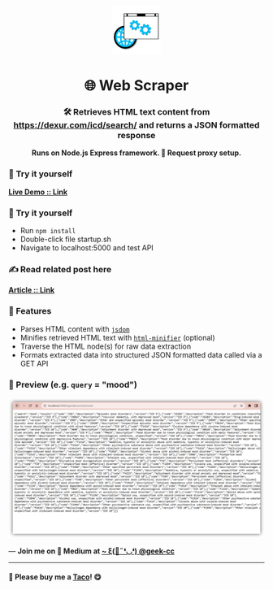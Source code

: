 <div align="center">
  <img src="https://github.com/incubated-geek-cc/WebScraper/raw/main/img/logo.png" width="96" alt="logo">

  # 🌐 Web Scraper

  ### 🛠️ Retrieves HTML text content from <a href="https://dexur.com/icd/search/" target="_blank">https://dexur.com/icd/search/</a> and returns a JSON formatted response

**Runs on Node.js Express framework. 🔌 Request proxy setup.**

<div align="left">

### 🌟 Try it yourself
[**Live Demo :: Link**](https://incubated-geek-cc.github.io/emoji2image)

### 🌟 Try it yourself
* Run `npm install`
* Double-click file startup.sh
* Navigate to localhost:5000 and test API

### ✍ Read related post here
[**Article :: Link**](https://geek-cc.medium.com/convert-font-emojis-to-image-files-with-custom-dimensions-using-vanilla-javascript-d276703567b6)

### 📌 Features

</div>
<div align="left">
	<ul>
		<li>Parses HTML content with <a href="https://www.npmjs.com/package/jsdom" target="_blank"><code>jsdom</code></a></li>
		<li>Minifies retrieved HTML text with <a href="https://www.npmjs.com/package/html-minifier" target="_blank"><code>html-minifier</code></a> (optional)</li>
		<li>Traverse the HTML node(s) for raw data extraction</li>
		<li>Formats extracted data into structured JSON formatted data called via a GET API</li>
	</ul>
</div>
</div>

### 👀 Preview (e.g. `query` = "mood")
<img src='https://github.com/incubated-geek-cc/WebScraper/raw/main/img/preview.png' width="800px" />

<p>— <b>Join me on 📝 <b>Medium</b> at <a href='https://medium.com/@geek-cc' target='_blank'>~ ξ(🎀˶❛◡❛) @geek-cc</a></b></p>

---

#### 🌮 Please buy me a <a href='https://www.buymeacoffee.com/geekcc' target='_blank'>Taco</a>! 😋